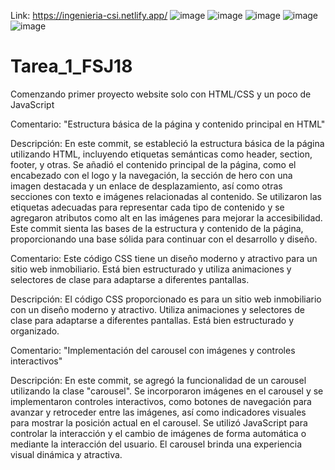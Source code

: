 Link: https://ingenieria-csi.netlify.app/
![image](https://github.com/ramonsolis11/Tarea_1_FSJ18/assets/80738178/267d4f0c-d735-4e41-b810-0f5ae3bbb91a)
![image](https://github.com/ramonsolis11/Tarea_1_FSJ18/assets/80738178/3ba28cf7-e7f7-4d47-a0ac-04ef5aca0e61)
![image](https://github.com/ramonsolis11/Tarea_1_FSJ18/assets/80738178/640fe73d-add9-468f-8c7e-cf470fdc544f)
![image](https://github.com/ramonsolis11/Tarea_1_FSJ18/assets/80738178/e9451c96-d6b1-452a-bb19-e5ff3396cd63)
![image](https://github.com/ramonsolis11/Tarea_1_FSJ18/assets/80738178/69bd5d33-bd2f-445c-bfc8-f569b2ffe38d)


# Tarea_1_FSJ18
Comenzando primer proyecto website solo con HTML/CSS y un poco de JavaScript

Comentario: "Estructura básica de la página y contenido principal en HTML"

Descripción: En este commit, se estableció la estructura básica de la página utilizando HTML, incluyendo etiquetas semánticas como header, section, footer, y otras. Se añadió el contenido principal de la página, como el encabezado con el logo y la navegación, la sección de hero con una imagen destacada y un enlace de desplazamiento, así como otras secciones con texto e imágenes relacionadas al contenido. Se utilizaron las etiquetas adecuadas para representar cada tipo de contenido y se agregaron atributos como alt en las imágenes para mejorar la accesibilidad. Este commit sienta las bases de la estructura y contenido de la página, proporcionando una base sólida para continuar con el desarrollo y diseño.


Comentario: Este código CSS tiene un diseño moderno y atractivo para un sitio web inmobiliario. Está bien estructurado y utiliza animaciones y selectores de clase para adaptarse a diferentes pantallas.

Descripción: El código CSS proporcionado es para un sitio web inmobiliario con un diseño moderno y atractivo. Utiliza animaciones y selectores de clase para adaptarse a diferentes pantallas. Está bien estructurado y organizado.

Comentario: "Implementación del carousel con imágenes y controles interactivos"

Descripción: En este commit, se agregó la funcionalidad de un carousel utilizando la clase "carousel". Se incorporaron imágenes en el carousel y se implementaron controles interactivos, como botones de navegación para avanzar y retroceder entre las imágenes, así como indicadores visuales para mostrar la posición actual en el carousel. Se utilizó JavaScript para controlar la interacción y el cambio de imágenes de forma automática o mediante la interacción del usuario. El carousel brinda una experiencia visual dinámica y atractiva.
